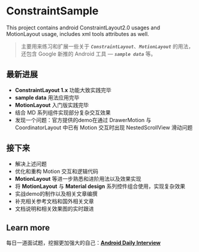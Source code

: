 # ConstraintSample
This project contains android ConstraintLayout2.0 usages and MotionLayout usage, includes xml tools attributes as well.

> 主要用来练习和扩展一些关于 ***`ConstraintLayout`***、***`MotionLayout`***  的用法，还包含 Google 新推的 Android 工具 — ***`sample data`*** 等。

## 最新进展

- **ConstraintLayout 1.x** 功能大致实践完毕
- **sample data** 用法应用完毕
- **MotionLayout** 入门版实践完毕
- 结合 MD 系列组件实现部分复杂交互效果
- 发现一个问题：官方提供的demo在通过 DrawerMotion 与 CoordinatorLayout 中已有 Motion 交互时出现 NestedScrollView 滑动问题

## 接下来

- 解决上述问题
- 优化和重构 Motion 交互和逻辑代码
- **MotionLayout** 等进一步熟悉和进阶用法以及效果实现
- 将 **MotionLayout** 与 **Material design** 系列控件组合使用，实现复杂效果
- 实战demo的制作以及相关文章编撰
- 补充相关参考文档和国外相关文章
- 文档说明和相关效果图的实时跟进

## Learn more

每日一道面试题，挖掘更加强大的自己：[**Android Daily Interview**](https://github.com/Moosphan/Android-Daily-Interview)